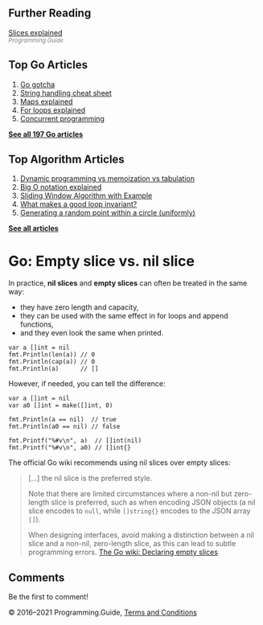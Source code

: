 <span class="underline"></span>

<span class="underline"></span>

## Further Reading

[Slices explained](slices-explained.html)  
<span style="color: grey; font-style: italic; font-size: smaller">Programming.Guide</span>

## Top Go Articles

1.  [Go gotcha](go-gotcha.html)
2.  [String handling cheat sheet](string-functions-reference-cheat-sheet.html)
3.  [Maps explained](maps-explained.html)
4.  [For loops explained](for-loop.html)
5.  [Concurrent programming](go-concurrency-tutorial.html)

[**See all 197 Go articles**](index.html)

<span class="underline"></span>

## Top Algorithm Articles

1.  [Dynamic programming vs memoization vs tabulation](../dynamic-programming-vs-memoization-vs-tabulation.html)
2.  [Big O notation explained](../big-o-notation-explained.html)
3.  [Sliding Window Algorithm with Example](../sliding-window-example.html)
4.  [What makes a good loop invariant?](../what-makes-a-good-loop-invariant.html)
5.  [Generating a random point within a circle (uniformly)](../random-point-within-circle.html)

[**See all articles**](../index.html)

# Go: Empty slice vs. nil slice

In practice, **nil slices** and **empty slices** can often be treated in the same way:

- they have zero length and capacity,
- they can be used with the same effect in for loops and append functions,
- and they even look the same when printed.

<!-- -->

    var a []int = nil
    fmt.Println(len(a)) // 0
    fmt.Println(cap(a)) // 0
    fmt.Println(a)      // []

However, if needed, you can tell the difference:

    var a []int = nil
    var a0 []int = make([]int, 0)

    fmt.Println(a == nil)  // true
    fmt.Println(a0 == nil) // false

    fmt.Printf("%#v\n", a)  // []int(nil)
    fmt.Printf("%#v\n", a0) // []int{}

The official Go wiki recommends using nil slices over empty slices:

> \[…\] the nil slice is the preferred style.
>
> Note that there are limited circumstances where a non-nil but zero-length slice is preferred, such as when encoding JSON objects (a nil slice encodes to `null`, while `[]string{}` encodes to the JSON array `[]`).
>
> When designing interfaces, avoid making a distinction between a nil slice and a non-nil, zero-length slice, as this can lead to subtle programming errors. <a href="https://github.com/golang/go/wiki/CodeReviewComments#declaring-empty-slices" class="quote-source">The Go wiki: Declaring empty slices</a>

## Comments

Be the first to comment!

© 2016–2021 Programming.Guide, [Terms and Conditions](../terms-and-conditions.html)
